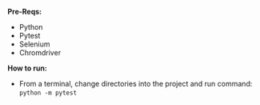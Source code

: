 **Pre-Reqs:**
* Python
* Pytest
* Selenium
* Chromdriver

**How to run:**
* From a terminal, change directories into the project and run command:
```python -m pytest```